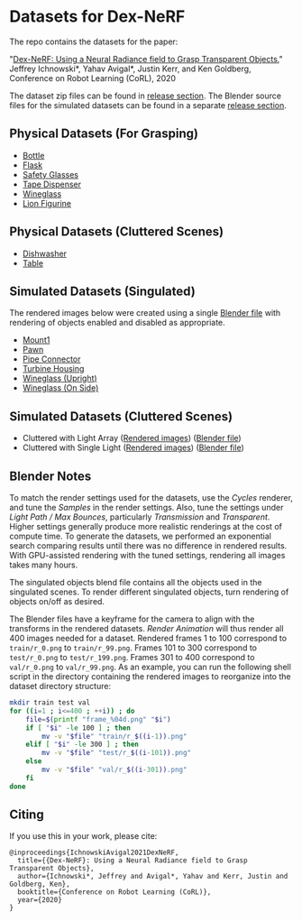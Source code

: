 # Datasets for Dex-NeRF

The repo contains the datasets for the paper:

"[Dex-NeRF: Using a Neural Radiance field to Grasp Transparent Objects](https://sites.google.com/view/dex-nerf),"
Jeffrey Ichnowski*, Yahav Avigal*, Justin Kerr, and Ken Goldberg,
Conference on Robot Learning (CoRL), 2020

The dataset zip files can be found in [release section](https://github.com/BerkeleyAutomation/dex-nerf-datasets/releases/tag/corl2021). The Blender source files for the simulated datasets can be found in a separate [release section](https://github.com/BerkeleyAutomation/dex-nerf-datasets/releases/tag/corl2021-blender).

## Physical Datasets (For Grasping)

* [Bottle](https://github.com/BerkeleyAutomation/dex-nerf-datasets/releases/download/corl2021/dex_nerf_real_bottle.zip)
* [Flask](https://github.com/BerkeleyAutomation/dex-nerf-datasets/releases/download/corl2021/dex_nerf_real_flask.zip)
* [Safety Glasses](https://github.com/BerkeleyAutomation/dex-nerf-datasets/releases/download/corl2021/dex_nerf_real_safety_glasses.zip)
* [Tape Dispenser](https://github.com/BerkeleyAutomation/dex-nerf-datasets/releases/download/corl2021/dex_nerf_real_tape_vertical.zip)
* [Wineglass](https://github.com/BerkeleyAutomation/dex-nerf-datasets/releases/download/corl2021/dex_nerf_real_wineglass.zip)
* [Lion Figurine](https://github.com/BerkeleyAutomation/dex-nerf-datasets/releases/download/corl2021/dex_nerf_real_lion_figurine_in_clutter.zip)

## Physical Datasets (Cluttered Scenes)

* [Dishwasher](https://github.com/BerkeleyAutomation/dex-nerf-datasets/releases/download/corl2021/dex_nerf_real_dishwasher.zip)
* [Table](https://github.com/BerkeleyAutomation/dex-nerf-datasets/releases/download/corl2021/dex_nerf_real_table.zip)

## Simulated Datasets (Singulated)

The rendered images below were created using a single [Blender file](https://github.com/BerkeleyAutomation/dex-nerf-datasets/releases/download/corl2021-blender/dex-nerf_singulated_objects.blend.xz) with rendering of objects enabled and disabled as appropriate.

* [Mount1](https://github.com/BerkeleyAutomation/dex-nerf-datasets/releases/download/corl2021/dex_nerf_simulated_mount1_pose01.zip)
* [Pawn](https://github.com/BerkeleyAutomation/dex-nerf-datasets/releases/download/corl2021/dex_nerf_simulated_pawn_pose01.zip)
* [Pipe Connector](https://github.com/BerkeleyAutomation/dex-nerf-datasets/releases/download/corl2021/dex_nerf_simulated_pipe_connector_pose01.zip)
* [Turbine Housing](https://github.com/BerkeleyAutomation/dex-nerf-datasets/releases/download/corl2021/dex_nerf_simulated_turbine_housing_pose01.zip)
* [Wineglass (Upright)](https://github.com/BerkeleyAutomation/dex-nerf-datasets/releases/download/corl2021/dex_nerf_simulated_wineglass_pose01.zip)
* [Wineglass (On Side)](https://github.com/BerkeleyAutomation/dex-nerf-datasets/releases/download/corl2021/dex_nerf_simulated_wineglass_pose02.zip)

## Simulated Datasets (Cluttered Scenes)

* Cluttered with Light Array ([Rendered images](https://github.com/BerkeleyAutomation/dex-nerf-datasets/releases/download/corl2021/dex_nerf_simulated_clutter_light_array.zip)) ([Blender file](https://github.com/BerkeleyAutomation/dex-nerf-datasets/releases/download/corl2021-blender/dex-nerf_table_with_clutter_5x5_lights.blend.xz))
* Cluttered with Single Light ([Rendered images](https://github.com/BerkeleyAutomation/dex-nerf-datasets/releases/download/corl2021/dex_nerf_simulated_clutter_single_light.zip)) ([Blender file](https://github.com/BerkeleyAutomation/dex-nerf-datasets/releases/download/corl2021-blender/dex-nerf_table_with_clutter_single_light.blend.xz))


## Blender Notes
To match the render settings used for the datasets, use the *Cycles* renderer, and tune the *Samples* in the render settings. Also, tune the settings under *Light Path / Max Bounces*, particularly *Transmission* and *Transparent*. Higher settings generally produce more realistic renderings at the cost of compute time. To generate the datasets, we performed an exponential search comparing results until there was no difference in rendered results. With GPU-assisted rendering with the tuned settings, rendering all images takes many hours.

The singulated objects blend file contains all the objects used in the singulated scenes. To render different singulated objects, turn rendering of objects on/off as desired.

The Blender files have a keyframe for the camera to align with the transforms in the rendered datasets.  *Render Animation* will thus render all 400 images needed for a dataset.  Rendered frames 1 to 100 correspond to `train/r_0.png` to `train/r_99.png`.  Frames 101 to 300 correspond to `test/r_0.png` to `test/r_199.png`.  Frames 301 to 400 correspond to `val/r_0.png` to `val/r_99.png`.  As an example, you can run the following shell script in the directory containing the rendered images to reorganize into the dataset directory structure:

```bash
mkdir train test val
for ((i=1 ; i<=400 ; ++i)) ; do
    file=$(printf "frame_%04d.png" "$i")
    if [ "$i" -le 100 ] ; then
        mv -v "$file" "train/r_$((i-1)).png"
    elif [ "$i" -le 300 ] ; then
        mv -v "$file" "test/r_$((i-101)).png"
    else
        mv -v "$file" "val/r_$((i-301)).png"
    fi
done
```


## Citing
If you use this in your work, please cite:

    @inproceedings{IchnowskiAvigal2021DexNeRF,
      title={{Dex-NeRF}: Using a Neural Radiance field to Grasp Transparent Objects},
      author={Ichnowski*, Jeffrey and Avigal*, Yahav and Kerr, Justin and Goldberg, Ken},
      booktitle={Conference on Robot Learning (CoRL)},
      year={2020}
    }
